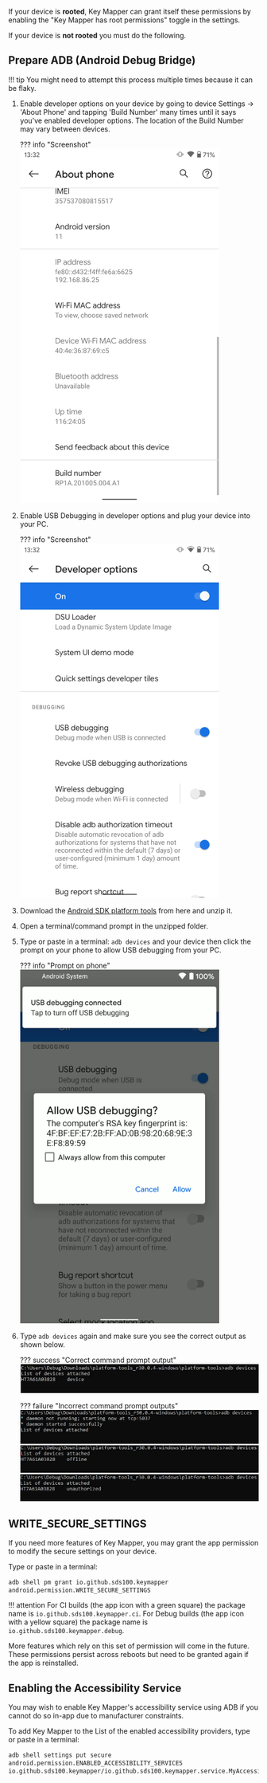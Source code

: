 If your device is **rooted**, Key Mapper can grant itself these permissions by enabling the "Key Mapper has root permissions" toggle in the settings.

If your device is **not rooted** you must do the following.

## Prepare ADB (Android Debug Bridge)

!!! tip
    You might need to attempt this process multiple times because it can be flaky.

1. Enable developer options on your device by going to device Settings -> 'About Phone' and tapping 'Build Number' many times until it says you've enabled developer options. The location of the Build Number may vary between devices.

    ??? info "Screenshot"
        ![](../images/android-about-phone.png)

2. Enable USB Debugging in developer options and plug your device into your PC.

    ??? info "Screenshot"
        ![](../images/android-developer-options-usb-debugging.png)

3. Download the [Android SDK platform tools](https://developer.android.com/studio/releases/platform-tools.html) from here and unzip it.

4. Open a terminal/command prompt in the unzipped folder.

5. Type or paste in a terminal: `adb devices` and your device then click the prompt on your phone to allow USB debugging from your PC.

    ??? info "Prompt on phone"
        ![](../images/android-allow-usb-debugging-dialog.png)

6. Type `adb devices` again and make sure you see the correct output as shown below.

    ??? success "Correct command prompt output"
        ![](../images/command-prompt-adb-devices-success.png)

    ??? failure "Incorrect command prompt outputs"
        ![](../images/command-prompt-adb-devices-no-devices.png)
        ![](../images/command-prompt-adb-devices-offline.png)
        ![](../images/command-prompt-adb-devices-unauthorized.png)

## WRITE_SECURE_SETTINGS

If you need more features of Key Mapper, you may grant the app permission to modify the secure settings on your device.

Type or paste in a terminal:

```
adb shell pm grant io.github.sds100.keymapper android.permission.WRITE_SECURE_SETTINGS
```

!!! attention
    For CI builds (the app icon with a green square) the package name is `io.github.sds100.keymapper.ci`.
    For Debug builds (the app icon with a yellow square) the package name is `io.github.sds100.keymapper.debug`.

More features which rely on this set of permission will come in the future. These permissions persist across reboots but need to be granted again if the app is reinstalled.

## Enabling the Accessibility Service

You may wish to enable Key Mapper's accessibility service using ADB if you cannot do so in-app due to manufacturer constraints.

To add Key Mapper to the List of the enabled accessibility providers, type or paste in a terminal:

```
adb shell settings put secure android.permission.ENABLED_ACCESSIBILITY_SERVICES io.github.sds100.keymapper/io.github.sds100.keymapper.service.MyAccessibilityService
```
